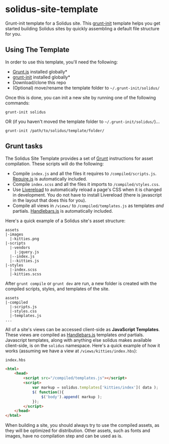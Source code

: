 solidus-site-template
=====================

Grunt-init template for a Solidus site. This [grunt-init](https://github.com/gruntjs/grunt-init) template helps you get started building Solidus sites by quickly assembling a default file structure for you.

## Using The Template

In order to use this template, you'll need the following:

- [Grunt.js](http://gruntjs.com) installed globally*
- [grunt-init](https://github.com/gruntjs/grunt-init) installed globally*
- Download/clone this repo
- (Optional) move/rename the template folder to `~/.grunt-init/solidus/`

Once this is done, you can init a new site by running one of the following commands:

```
grunt-init solidus
```

OR (if you haven't moved the template folder to `~/.grunt-init/solidus/`)...

```
grunt-init /path/to/solidus/template/folder/
```

## Grunt tasks

The Solidus Site Template provides a set of [Grunt](http://gruntjs.com) instructions for asset compilation. These scripts will do the following:

- Compile `index.js` and all the files it requires to `/compiled/scripts.js`. [Require.js](http://requirejs.org/) is automatically included.
- Compile `index.scss` and all the files it imports to `/compiled/styles.css`.
- Use [Livereload](http://livereload.com/) to automatically reload a page's CSS when it is changed in development. You do not have to install Livereload (there is javascript in the layout that does this for you).
- Compile all views in `/views/` to `/compiled/templates.js` as templates *and* partials. [Handlebars.js](http://handlebarsjs.com/) is automatically included.

Here's a quick example of a Solidus site's asset structure:

```
assets
|-images
  |-kitties.png
|-scripts
  |-vendors
    |-jquery.js
  |--index.js
  |--kitties.js
|-styles
  |-index.scss
  |-kitties.scss
```

After `grunt compile` or `grunt dev` are run, a new folder is created with the compiled scripts, styles, and templates of the site.

```
assets
|-compiled
  |-scripts.js
  |-styles.css
  |-templates.js
...
```

All of a site's views can be accessed client-side as **JavaScript Templates**. These views are compiled as [Handlebars.js](http://handlebarsjs.com/) templates *and* partials. Javascript templates, along with anything else solidus makes available client-side, is on the `solidus` namespace. Here's a quick example of how it works (assuming we have a view at `/views/kitties/index.hbs`):

`index.hbs`
```html
<html>
	<head>
		<script src="/compiled/templates.js"></script>
		<script>
			var markup = solidus.templates['kitties/index']( data );
			$( function(){
				$('body').append( markup );
			});
		</script>
	</head>
</html>
```

When building a site, you should always try to use the compiled assets, as they will be optimized for distribution. Other assets, such as fonts and images, have no compilation step and can be used as is.